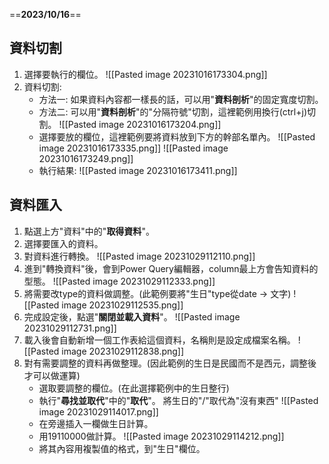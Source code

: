 ==**2023/10/16**==

## 資料切割
1. 選擇要執行的欄位。
	![[Pasted image 20231016173304.png]]
2. 資料切割:
	* 方法一: 如果資料內容都一樣長的話，可以用"**資料剖析**"的固定寬度切割。
	* 方法二: 可以用"**資料剖析**"的"分隔符號"切割，這裡範例用換行(ctrl+j)切割。
		![[Pasted image 20231016173204.png]]
	* 選擇要放的欄位，這裡範例要將資料放到下方的幹部名單內。
		![[Pasted image 20231016173335.png]]
		![[Pasted image 20231016173249.png]]
	* 執行結果:
		![[Pasted image 20231016173411.png]]

## 資料匯入
1. 點選上方"資料"中的"**取得資料**"。
2. 選擇要匯入的資料。
3. 對資料進行轉換。
	![[Pasted image 20231029112110.png]]
4. 進到"轉換資料"後，會到Power Query編輯器，column最上方會告知資料的型態。
	![[Pasted image 20231029112333.png]]
5. 將需要改type的資料做調整。(此範例要將"生日"type從date -> 文字)
	![[Pasted image 20231029112535.png]]
6. 完成設定後，點選"**關閉並載入資料**"。
	![[Pasted image 20231029112731.png]]
7. 載入後會自動新增一個工作表給這個資料，名稱則是設定成檔案名稱。
	![[Pasted image 20231029112838.png]]
8. 對有需要調整的資料再做整理。(因此範例的生日是民國而不是西元，調整後才可以做運算)
	* 選取要調整的欄位。(在此選擇範例中的生日整行)
	* 執行"**尋找並取代**"中的"**取代**"。
		將生日的"/"取代為"沒有東西"
		![[Pasted image 20231029114017.png]]
	* 在旁邊插入一欄做生日計算。
	* 用19110000做計算。
		![[Pasted image 20231029114212.png]]
	* 將其內容用複製值的格式，到"生日"欄位。

